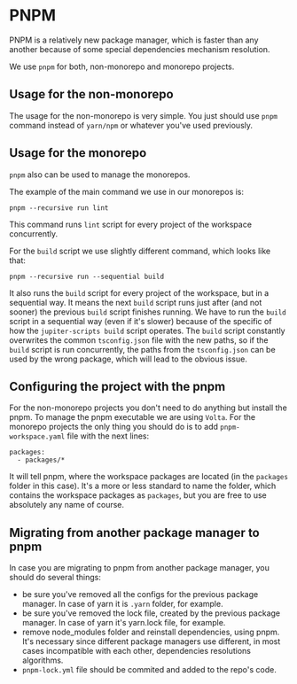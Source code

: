 # PNPM
PNPM is a relatively new package manager, which is faster than any another because of some special dependencies mechanism resolution.

We use `pnpm` for both, non-monorepo and monorepo projects.

## Usage for the non-monorepo

The usage for the non-monorepo is very simple. You just should use `pnpm` command instead of `yarn/npm` or whatever you've used previously.

## Usage for the monorepo

`pnpm` also can be used to manage the monorepos.

The example of the main command we use in our monorepos is:

```
pnpm --recursive run lint
```

This command runs `lint` script for every project of the workspace concurrently.

For the `build` script we use slightly different command, which looks like that:

```
pnpm --recursive run --sequential build
```

It also runs the `build` script for every project of the workspace, but in a sequential way. It means the next `build` script runs just after (and not sooner) the previous `build` script finishes running. We have to run the `build` script in a sequential way (even if it's slower) because of the specific of how the `jupiter-scripts build` script operates. The `build` script constantly overwrites the common `tsconfig.json` file with the new paths, so if the `build` script is run concurrently, the paths from the `tsconfig.json` can be used by the wrong package, which will lead to the obvious issue.

## Configuring the project with the pnpm

For the non-monorepo projects you don't need to do anything but install the pnpm. To manage the pnpm executable we are using `Volta`.
For the monorepo projects the only thing you should do is to add `pnpm-workspace.yaml` file with the next lines:

```
packages:                                                                      
  - packages/* 
```

It will tell pnpm, where the workspace packages are located (in the `packages` folder in this case). It's a more or less standard to name the folder, which contains the workspace packages as `packages`, but you are free to use absolutely any name of course. 

## Migrating from another package manager to pnpm

In case you are migrating to pnpm from another package manager, you should do several things:
- be sure you've removed all the configs for the previous package manager. In case of yarn it is `.yarn` folder, for example.
- be sure you've removed the lock file, created by the previous package manager. In case of yarn it's yarn.lock file, for example.
- remove node_modules folder and reinstall dependencies, using pnpm. It's necessary since different package managers use different, in most cases incompatible with each other, dependencies resolutions algorithms.
- `pnpm-lock.yml` file should be commited and added to the repo's code.
